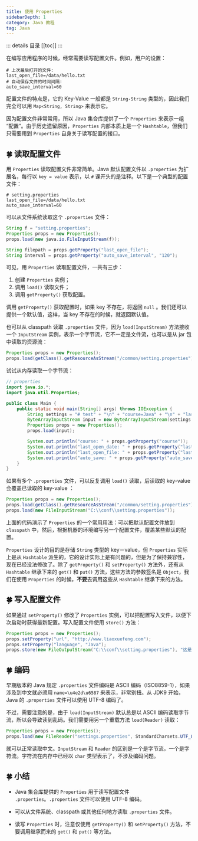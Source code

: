 ```yaml
---
title: 使用 Properties
sidebarDepth: 1
category: Java 教程
tag: Java
---
```


::: details 目录
[[toc]]
:::

在编写应用程序的时候，经常需要读写配置文件。例如，用户的设置：

```properties
# 上次最后打开的文件:
last_open_file=/data/hello.txt
# 自动保存文件的时间间隔:
auto_save_interval=60
```

配置文件的特点是，它的 Key-Value 一般都是 `String-String` 类型的，因此我们完全可以用 `Map<String, String>` 来表示它。

因为配置文件非常常用，所以 Java 集合库提供了一个 `Properties` 来表示一组 “配置”。由于历史遗留原因，`Properties` 内部本质上是一个 `Hashtable`，但我们只需要用到 `Properties` 自身关于读写配置的接口。

## 🍀 读取配置文件

用 `Properties` 读取配置文件非常简单。Java 默认配置文件以 `.properties` 为扩展名，每行以 `key = value` 表示，以 `#` 课开头的是注释。以下是一个典型的配置文件：

```properties
# setting.properties
last_open_file=/data/hello.txt
auto_save_interval=60
```

可以从文件系统读取这个 `.properties` 文件：

```java
String f = "setting.properties";
Properties props = new Properties();
props.load(new java.io.FileInputStream(f));

String filepath = props.getProperty("last_open_file");
String interval = props.getProperty("auto_save_interval", "120");
```

可见，用 `Properties` 读取配置文件，一共有三步：

1. 创建 `Properties` 实例；
2. 调用 `load()` 读取文件；
3. 调用 `getProperty()` 获取配置。

调用 `getProperty()` 获取配置时，如果 key 不存在，将返回 `null` 。我们还可以提供一个默认值，这样，当 key 不存在的时候，就返回默认值。

也可以从 classpath 读取 `.properties` 文件，因为 `load(InputStream)` 方法接收一个 `InputStream` 实例，表示一个字节流，它不一定是文件流，也可以是从 jar 包中读取的资源流：

```java
Properties props = new Properties();
props.load(getClass().getResourceAsStream("/common/setting.properties"));
```

试试从内存读取一个字节流：

```java
// properties
import java.io.*;
import java.util.Properties;

public class Main {
    public static void main(String[] args) throws IOException {
        String settings = "# test" + "\n" + "course=Java" + "\n" + "last_open_date=2019-08-07T12:35:01";
        ByteArrayInputStream input = new ByteArrayInputStream(settings.getBytes("UTF-8"));
        Properties props = new Properties();
        props.load(input);

        System.out.println("course: " + props.getProperty("course"));
        System.out.println("last_open_date: " + props.getProperty("last_open_date"));
        System.out.println("last_open_file: " + props.getProperty("last_open_file"));
        System.out.println("auto_save: " + props.getProperty("auto_save", "60"));
    }
}
```

如果有多个 `.properties` 文件，可以反复调用 `load()` 读取，后读取的 key-value 会覆盖已读取的 key-value ：

```java
Properties props = new Properties();
props.load(getClass().getResourceAsStream("/common/setting.properties"));
props.load(new FileInputStream("C:\\conf\\setting.properties"));
```

上面的代码演示了 `Properties` 的一个常用用法：可以把默认配置文件放到 `classpath` 中，然后，根据机器的环境编写另一个配置文件，覆盖某些默认的配置。

`Properties` 设计的目的是存储 `String` 类型的 key－value，但 `Properties` 实际上是从 `Hashtable` 派生的，它的设计实际上是有问题的，但是为了保持兼容性，现在已经没法修改了。除了 `getProperty()` 和 `setProperty()` 方法外，还有从 `Hashtable` 继承下来的 `get()` 和 `put()` 方法，这些方法的参数签名是 `Object`，我们在使用 `Properties` 的时候，**不要**去调用这些从 `Hashtable` 继承下来的方法。

## 🍀 写入配置文件

如果通过 `setProperty()` 修改了 `Properties` 实例，可以把配置写入文件，以便下次启动时获得最新配置。写入配置文件使用 `store()` 方法：

```java
Properties props = new Properties();
props.setProperty("url", "http://www.liaoxuefeng.com");
props.setProperty("language", "Java");
props.store(new FileOutputStream("C:\\conf\\setting.properties"), "这是写入的 properties 注释");
```

## 🍀 编码

早期版本的 Java 规定 `.properties` 文件编码是 ASCII 编码（ISO8859-1），如果涉及到中文就必须用 `name=\u4e2d\u6587` 来表示，非常别扭。从 JDK9 开始，Java 的 `.properties` 文件可以使用 UTF-8 编码了。

不过，需要注意的是，由于 `load(InputStream)` 默认总是以 ASCII 编码读取字节流，所以会导致读到乱码。我们需要用另一个重载方法 `load(Reader)` 读取：

```java
Properties props = new Properties();
props.load(new FileReader("settings.properties", StandardCharsets.UTF_8));
```

就可以正常读取中文。`InputStream` 和 `Reader` 的区别是一个是字节流，一个是字符流。字符流在内存中已经以 `char` 类型表示了，不涉及编码问题。

## 🍀 小结

- Java 集合库提供的 `Properties` 用于读写配置文件 `.properties`。`.properties` 文件可以使用 UTF-8 编码。

- 可以从文件系统、classpath 或其他任何地方读取 `.properties` 文件。

- 读写 `Properties` 时，注意仅使用 `getProperty()` 和 `setProperty()` 方法，不要调用继承而来的 `get()` 和 `put()` 等方法。
